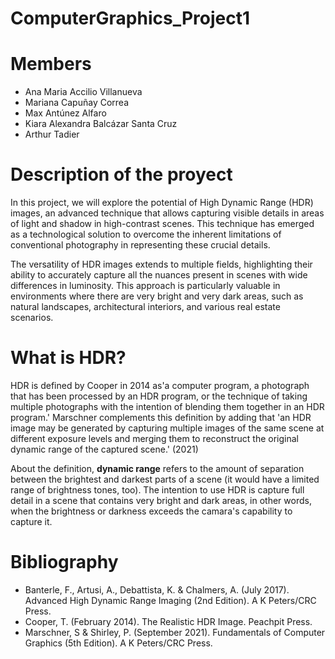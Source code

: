 # ComputerGraphics_Project1

# Members
- Ana Maria Accilio Villanueva
- Mariana Capuñay Correa
- Max Antúnez Alfaro
- Kiara Alexandra Balcázar Santa Cruz
- Arthur Tadier


# Description of the proyect

In this project, we will explore the potential of High Dynamic Range (HDR) images, an advanced technique that allows capturing visible details in areas of light and shadow in high-contrast scenes. This technique has emerged as a technological solution to overcome the inherent limitations of conventional photography in representing these crucial details.

The versatility of HDR images extends to multiple fields, highlighting their ability to accurately capture all the nuances present in scenes with wide differences in luminosity. This approach is particularly valuable in environments where there are very bright and very dark areas, such as natural landscapes, architectural interiors, and various real estate scenarios.

# What is HDR?

HDR is defined by Cooper in 2014 as'a computer program, a photograph that has been processed by an HDR program, or the technique of taking multiple photographs with the intention of blending them together in an HDR program.' Marschner complements this definition by adding that 'an HDR image may be generated by capturing multiple images of the same scene at different exposure levels and merging them to reconstruct the original dynamic range of the captured scene.' (2021)



About the definition, **dynamic range** refers to the amount of separation between the brightest and darkest parts of a scene (it would have a limited range of brightness tones, too). 
The intention to use HDR is capture full detail in a scene that contains very bright and dark areas, in other words, when the brightness or darkness exceeds the camara's capability to capture it.


# Bibliography
- Banterle, F., Artusi, A., Debattista, K. & Chalmers, A. (July 2017). Advanced High Dynamic Range Imaging (2nd Edition). A K Peters/CRC Press.
- Cooper, T. (February 2014). The Realistic HDR Image. Peachpit Press.
- Marschner, S & Shirley, P. (September 2021). Fundamentals of Computer Graphics (5th Edition). A K Peters/CRC Press.
